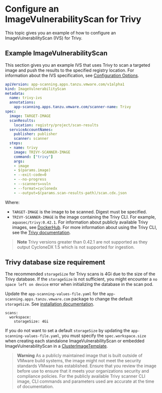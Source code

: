 # Configure an ImageVulnerabilityScan for Trivy

This topic gives you an example of how to configure an ImageVulnerabilityScan (IVS) for Trivy.

## <a id="example"></a> Example ImageVulnerabilityScan

This section gives you an example IVS that uses Trivy to scan a targeted image and push the results to the specified registry location.
For information about the IVS specification, see [Configuration Options](ivs-create-your-own.hbs.md#img-vuln-config-options).

```yaml
apiVersion: app-scanning.apps.tanzu.vmware.com/v1alpha1
kind: ImageVulnerabilityScan
metadata:
  name: trivy-ivs
  annotations:
    app-scanning.apps.tanzu.vmware.com/scanner-name: Trivy
spec:
  image: TARGET-IMAGE
  scanResults:
    location: registry/project/scan-results
  serviceAccountNames:
    publisher: publisher
    scanner: scanner
  steps:
  - name: trivy
    image: TRIVY-SCANNER-IMAGE
    command: ["trivy"]
    args:
    - image
    - $(params.image)
    - --exit-code=0
    - --no-progress
    - --scanners=vuln
    - --format=cyclonedx
    - --output=$(params.scan-results-path)/scan.cdx.json
```

Where:

- `TARGET-IMAGE` is the image to be scanned.  Digest must be specified.
- `TRIVY-SCANNER-IMAGE` is the image containing the Trivy CLI. For example, `aquasec/trivy:0.42.1`. For information about publicly available Trivy images, see [DockerHub](https://hub.docker.com/r/aquasec/trivy/tags). For more information about using the Trivy CLI, see the [Trivy documentation](https://github.com/aquasecurity/trivy).

>**Note** Trivy versions greater than 0.42.1 are not supported as they output CycloneDX 1.5 which is not supported for ingestion.

## <a id="trivy-db-requirement"></a> Trivy database size requirement

The recommended `storageSize` for Trivy scans is 4Gi due to the size of the Trivy database. If the `storageSize` is not sufficient, you might encounter a `no space left on device` error when initializing the database in the scan pod.

Update the `app-scanning-values-file.yaml` for the `app-scanning.apps.tanzu.vmware.com` package to change the default `storageSize`. See [installation documentation](./install-app-scanning.hbs.md#install-scst-app-scanning).

```console
scans:
  workspace:
    storageSize: 4Gi
```

If you do not want to set a default `storageSize` by updating the  `app-scanning-values-file.yaml`, you must specify the `spec.workspace.size` when creating each standalone ImageVulnerabilityScan or embedded ImageVulnerabilityScan in a [ClusterImageTemplate](./clusterimagetemplates.hbs.md#create-clusterimagetemplate).

>**Warning** As a publicly maintained image that is built outside of VMware build systems, the image might not meet the security standards VMware has established. Ensure that you review the image before use to ensure that it meets your organizations security and compliance policies. For the publicly available Trivy scanner CLI image, CLI commands and parameters used are accurate at the time of documentation.